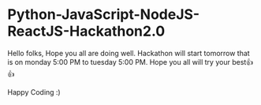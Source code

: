 # Python-JavaScript-NodeJS-ReactJS-Hackathon2.0

Hello folks,
Hope you all are doing well. Hackathon will start tomorrow that is on monday 5:00 PM to tuesday 5:00 PM.
Hope you all will try your best👍👍


Happy Coding :)
